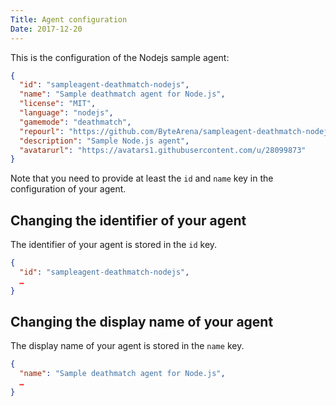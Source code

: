 ```yaml
---
Title: Agent configuration
Date: 2017-12-20
---
```


This is the configuration of the Nodejs sample agent:

```json
{
  "id": "sampleagent-deathmatch-nodejs",
  "name": "Sample deathmatch agent for Node.js",
  "license": "MIT",
  "language": "nodejs",
  "gamemode": "deathmatch",
  "repourl": "https://github.com/ByteArena/sampleagent-deathmatch-nodejs",
  "description": "Sample Node.js agent",
  "avatarurl": "https://avatars1.githubusercontent.com/u/28099873"
}
```

Note that you need to provide at least the `id` and `name` key in the configuration of your agent.

## Changing the identifier of your agent

The identifier of your agent is stored in the `id` key.

```json
{
  "id": "sampleagent-deathmatch-nodejs",
  …
}
```

## Changing the display name of your agent

The display name of your agent is stored in the `name` key.

```json
{
  "name": "Sample deathmatch agent for Node.js",
  …
}
```

